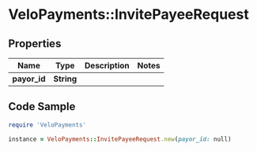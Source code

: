 # VeloPayments::InvitePayeeRequest

## Properties

Name | Type | Description | Notes
------------ | ------------- | ------------- | -------------
**payor_id** | **String** |  | 

## Code Sample

```ruby
require 'VeloPayments'

instance = VeloPayments::InvitePayeeRequest.new(payor_id: null)
```


